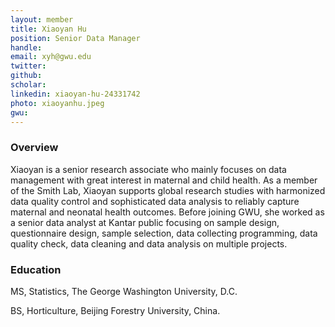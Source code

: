 ```yaml
---
layout: member
title: Xiaoyan Hu
position: Senior Data Manager
handle: 
email: xyh@gwu.edu
twitter:
github:
scholar: 
linkedin: xiaoyan-hu-24331742
photo: xiaoyanhu.jpeg
gwu: 
---
```


### Overview

Xiaoyan is a senior research associate who mainly focuses on data management with great interest in maternal and child health. As a member of the Smith Lab, Xiaoyan supports global research studies with harmonized data quality control and sophisticated data analysis to reliably capture maternal and neonatal health outcomes. Before joining GWU, she worked as a senior data analyst at Kantar public focusing on sample design, questionnaire design, sample selection, data collecting programming, data quality check, data cleaning and data analysis on multiple projects.

### Education

MS, Statistics, The George Washington University, D.C.

BS, Horticulture, Beijing Forestry University, China.